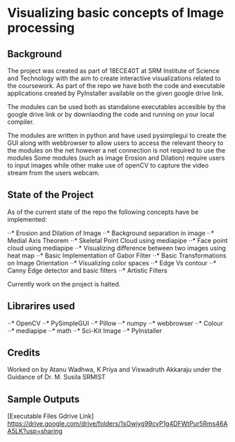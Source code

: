 # Visualizing basic concepts of Image processing

## Background

The project was created as part of 18ECE40T at SRM Institute of Science and Technology with the aim to create interactive visualizations related to the coursework.
As part of the repo we have both the code and executable applications created by PyInstaller available on the given google drive link.

The modules can be used both as standalone executables accesible by the google drive link or by downlaoding the code and running on your local compiler.

The modules are written in python and have used pysimplegui to create the GUI along with webbrowser to allow users to access the relevant theory to the modules on the net however a net connection is not required to use the modules
Some modules (such as image Erosion and Dilation) require users to input images while other make use of openCV to capture the video stream from the users webcam. 

## State of the Project

As of the current state of the repo the following concepts have be implemented:

⋅⋅* Erosion and Dilation of Image
⋅⋅* Background separation in image
⋅⋅* Medial Axis Theorem 
⋅⋅* Skeletal Point Cloud using mediapipe
⋅⋅* Face point cloud using mediapipe
⋅⋅* Visualizing difference between two images using heat map
⋅⋅* Basic Implementation of Gabor Filter
⋅⋅* Basic Transformations on Image Orientation
⋅⋅* Visualizing color spaces
⋅⋅* Edge Vs contour
⋅⋅* Canny Edge detector and basic filters
⋅⋅* Artistic Filters 

Currently work on the project is halted.

## Librarires used
⋅⋅* OpenCV
⋅⋅* PySimpleGUI
⋅⋅* Pillow
⋅⋅* numpy
⋅⋅* webbrowser
⋅⋅* Colour
⋅⋅* mediapipe
⋅⋅* math
⋅⋅* Sci-Kit Image
⋅⋅* PyInstaller

## Credits 
Worked on by Atanu Wadhwa, K Priya and Viswadruth Akkaraju under the Guidance of Dr. M. Susila SRMIST

## Sample Outputs


[Executable Files Gdrive Link] https://drive.google.com/drive/folders/1sOwjyg99cvP1g4DFWtPur5Rms46AA5LK?usp=sharing
